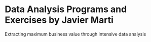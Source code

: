 # Data Analysis Programs and Exercises by Javier Marti
Extracting maximum business value through intensive data analysis 

